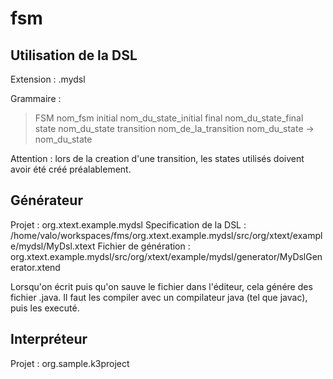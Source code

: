 # fsm

## Utilisation de la DSL

Extension : .mydsl

Grammaire :
> FSM nom_fsm
> initial nom_du_state_initial
> final nom_du_state_final
> state nom_du_state
> transition nom_de_la_transition nom_du_state -> nom_du_state

Attention : lors de la creation d'une transition, les states utilisés doivent avoir été créé préalablement.

## Générateur

Projet : org.xtext.example.mydsl
Specification de la DSL : /home/valo/workspaces/fms/org.xtext.example.mydsl/src/org/xtext/example/mydsl/MyDsl.xtext
Fichier de génération : org.xtext.example.mydsl/src/org/xtext/example/mydsl/generator/MyDslGenerator.xtend

Lorsqu'on écrit puis qu'on sauve le fichier dans l'éditeur, cela génére des fichier .java.
Il faut les compiler avec un compilateur java (tel que javac), puis les executé.

## Interpréteur

Projet : org.sample.k3project
